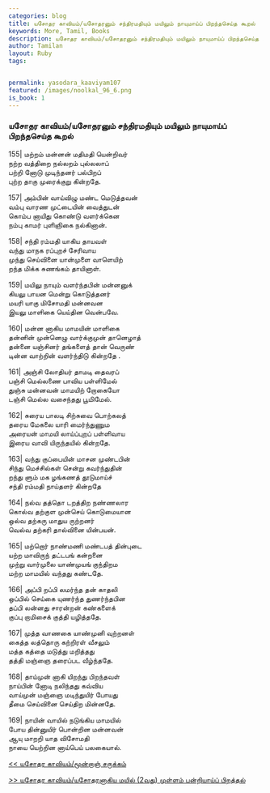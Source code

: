 ```yaml
---  
categories: blog  
title: யசோதர காவியம்/யசோதரனும் சந்திரமதியும் மயிலும் நாயுமாய்ப் பிறந்தசெய்த கூறல்
keywords: More, Tamil, Books  
description: யசோதர காவியம்/யசோதரனும் சந்திரமதியும் மயிலும் நாயுமாய்ப் பிறந்தசெய்த கூறல்
author: Tamilan  
layout: Ruby  
tags:     


permalink: yasodara_kaaviyam107  
featured: /images/noolkal_96_6.png  
is_book: 1
---  
```



### யசோதர காவியம்/யசோதரனும் சந்திரமதியும் மயிலும் நாயுமாய்ப் பிறந்தசெய்த கூறல்

155| மற்றம் மன்னன் மதிமதி யென்றிவர்  
நற்ற வத்திறை நல்லறம் புல்லலாப்  
பற்றி னோடு முடிந்தனர் பல்பிறப்  
புற்ற தாகு முரைக்குறு கின்றதே.

157| அம்பின் வாய்விழு மண்ட மெடுத்தவன்  
வம்பு வாரண முட்டையின் வைத்துடன்  
கொம்ப னாயிது கொண்டு வளர்க்கென  
நம்பு காமர் புளிஞிகை நல்கினான்.

158| சந்தி ரம்மதி யாகிய தாயவள்  
வந்து மாநக ரப்புறச் சேரிவாய  
முந்து செய்வினை யான்முளை வாளெயிற்  
றந்த மிக்க சுணங்கம் தாயினாள்.

159| மயிலு நாயும் வளர்ந்தபின் மன்னனுக்  
கியலு பாயன மென்று கொடுத்தனர்  
மயரி யாகு மிசோமதி மன்னவன  
இயலு மாளிகை யெய்தின வென்பவே.

160| மன்ன னாகிய மாமயின் மாளிகை  
தன்னின் முன்னெழு வார்க்குமுன் தானெழாத்  
தன்னை யஞ்சினர் தங்களைத் தான் வெருண்  
டின்ன வாற்றின் வளர்ந்திடு கின்றதே .

161| அஞ்சி லோதியர் தாமடி தைவரப்  
பஞ்சி மெல்லணை பாவிய பள்ளிமேல்  
துஞ்சு மன்னவன் மாமயிற் றோகையோ  
டஞ்சி மெல்ல வசைந்தது பூமிமேல்.

162| சுரைய பாலடி சிற்சுவை பொற்கலத்  
தரைய மேகலை யாரி மைர்ந்துணும  
அரையன் மாமயி லாய்ப்புறப் பள்ளிவாய  
இரைய வாவி யிருந்தயில் கின்றதே.

163| வந்து குப்பையின் மாசன முண்டபின்  
சிந்து மெச்சில்கள் சென்று கவர்ந்துதின்  
றந்து ளும் மக ழங்கணத் தூடுமாய்ச்  
சந்தி ரம்மதி நாய்தளர் கின்றதே

164| நல்வ தத்தொ டறத்திற நண்ணலார  
கொல்வ தற்குள முன்செய் கொடுமையான  
ஒல்வ தற்கரு மாதுய ருற்றனர்  
வெல்வ தற்கரி தால்வினை யின்பயன்.

165| மற்றொர் நாண்மணி மண்டபத் தின்புடை  
யற்ற மாவிருந் தட்டபங் கன்றனை  
முற்று வார்முலை யாண்முயங் குந்திறம  
மற்ற மாமயில் வந்தது கண்டதே.

166| அப்பி றப்பி லமர்ந்த தன் காதலி  
ஒப்பில் செய்கை யுணர்ந்த துணர்ந்தபின  
தப்பி லன்னது சாரன்றன் கண்களைக்  
குப்பு றாமிசைக் குத்தி யழித்ததே.

167| முத்த வாணகை யாண்முனி வுற்றனள்  
கைத்த லத்தொரு கற்றிரள் வீசலும்  
மத்த கத்தை மடுத்து மறித்தது  
தத்தி மஞ்ஞை தரைப்பட வீழ்ந்ததே.

168| தாய்முன் னாகி யிறந்து பிறந்தவள்  
நாய்பின் னோடி நலிந்தது கவ்விய  
வாய்முன் மஞ்ஞை மடிந்துயிர் போயது  
தீமை செய்வினை செய்திற மின்னதே.

169| நாயின் வாயில் நடுங்கிய மாமயில்  
போய தின்னுயிர் பொன்றின மன்னவன்  
ஆயு மாறறி யாத விசோமதி  
நாயை யெற்றின னாய்பெய் பலகையால்.

[<< யசோதர காவியம்/மூன்றாஞ் சருக்கம்](yasodara_kaaviyam106)  
  
[>> யசோதர காவியம்/யசோதரனாகிய மயில் (2வது) முள்ளம் பன்றியாய்ப் பிறத்தல்](yasodara_kaaviyam108)


